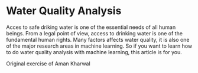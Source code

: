 # Water Quality Analysis

Acces to safe driking water is one of the essential needs of all human beings. From a legal point of view, access to drinking water is one of the fundamental human rights. Many factors affects water quality, it is also one of the major research areas in machine learning. So if you want to learn how to do water quality analysis with machine learning, this article is for you.

Original exercise of Aman Kharwal
